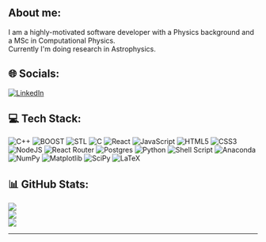 
## About me:
I am a highly-motivated software developer with a Physics background and a MSc in Computational Physics.<br>Currently I'm doing research in Astrophysics.


## 🌐 Socials:
[![LinkedIn](https://img.shields.io/badge/LinkedIn-%230077B5.svg?logo=linkedin&logoColor=white)](https://linkedin.com/in/esmyrnio) 

## 💻 Tech Stack:
![C++](https://img.shields.io/badge/c++-%2300599C.svg?style=for-the-badge&logo=c%2B%2B&logoColor=white)
![BOOST](https://img.shields.io/badge/BOOST-C%2B%2B-yellow?style=for-the-badge&logo=c%2B%2B&logoColor=white)
![STL](https://img.shields.io/badge/STL-C%2B%2B-red?style=for-the-badge&logo=c%2B%2B&logoColor=white)
![C](https://img.shields.io/badge/c-8F00FF.svg?style=for-the-badge&logo=c&logoColor=white) 
![React](https://img.shields.io/badge/react-%2320232a.svg?style=for-the-badge&logo=react&logoColor=%2361DAFB)
![JavaScript](https://img.shields.io/badge/javascript-%23323330.svg?style=for-the-badge&logo=javascript&logoColor=%23F7DF1E)
![HTML5](https://img.shields.io/badge/html5-%23E34F26.svg?style=for-the-badge&logo=html5&logoColor=white)
![CSS3](https://img.shields.io/badge/css3-%231572B6.svg?style=for-the-badge&logo=css3&logoColor=white)
![NodeJS](https://img.shields.io/badge/node.js-6DA55F?style=for-the-badge&logo=node.js&logoColor=white)
![React Router](https://img.shields.io/badge/React_Router-CA4245?style=for-the-badge&logo=react-router&logoColor=white)
![Postgres](https://img.shields.io/badge/postgres-%23316192.svg?style=for-the-badge&logo=postgresql&logoColor=white)
![Python](https://img.shields.io/badge/python-3670A0?style=for-the-badge&logo=python&logoColor=ffdd54)
![Shell Script](https://img.shields.io/badge/shell_script-%23121011.svg?style=for-the-badge&logo=gnu-bash&logoColor=white)
![Anaconda](https://img.shields.io/badge/Anaconda-%2344A833.svg?style=for-the-badge&logo=anaconda&logoColor=white) 
![NumPy](https://img.shields.io/badge/numpy-%23013243.svg?style=for-the-badge&logo=numpy&logoColor=white) 
![Matplotlib](https://img.shields.io/badge/Matplotlib-3670A0.svg?style=for-the-badge&logo=Matplotlib&logoColor=black) 
![SciPy](https://img.shields.io/badge/SciPy-AA4A44.svg?style=for-the-badge&logo=scipy&logoColor=%white) 
![LaTeX](https://img.shields.io/badge/latex-%23008080.svg?style=for-the-badge&logo=latex&logoColor=white) 
## 📊 GitHub Stats:
![](https://github-readme-stats.vercel.app/api?username=esmyrnio&theme=dark&hide_border=false&include_all_commits=false&count_private=false)<br/>
![](https://github-readme-streak-stats.herokuapp.com/?user=esmyrnio&theme=dark&hide_border=false)<br/>
![](https://github-readme-stats.vercel.app/api/top-langs/?username=esmyrnio&theme=dark&hide_border=false&include_all_commits=false&count_private=false&layout=compact)

---

  <!-- Proudly created with GPRM ( https://gprm.itsvg.in ) -->
  
